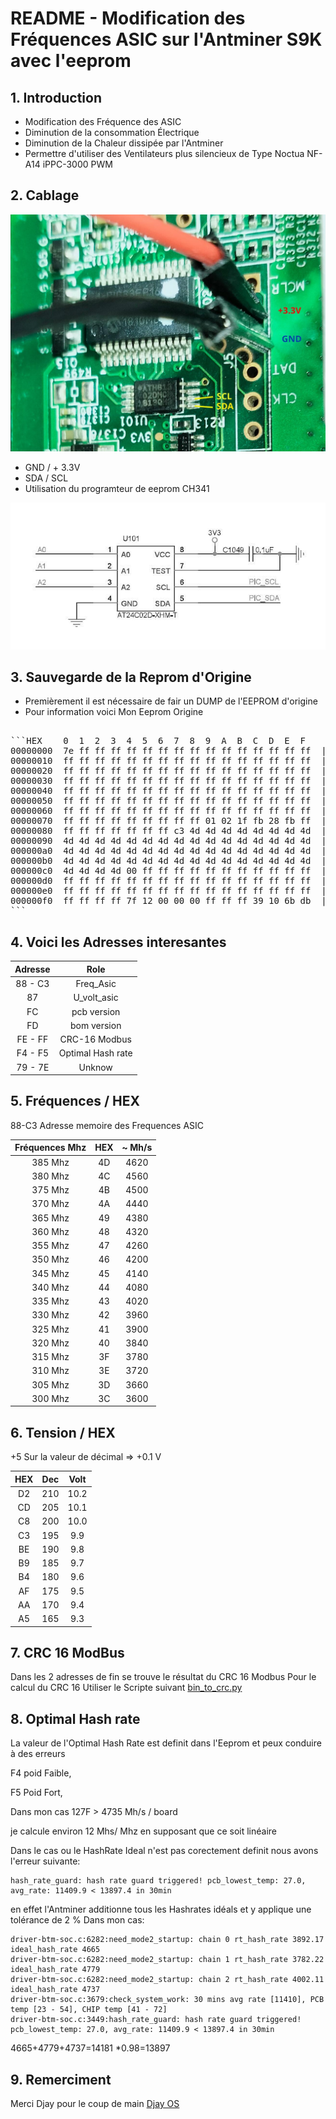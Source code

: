 # README - Modification des Fréquences ASIC sur l'Antminer S9K avec l'eeprom 

## 1. Introduction
   - Modification des Fréquence des ASIC
   - Diminution de la consommation Électrique 
   - Diminution de la Chaleur dissipée par l'Antminer
   - Permettre d'utiliser des Ventilateurs plus silencieux
      de Type Noctua NF-A14 iPPC-3000 PWM

## 2. Cablage 
![Reprom](images/eprom.jpg)
   
   - GND / + 3.3V
   - SDA / SCL
   - Utilisation du programteur de eeprom CH341

![Reprom_sh](images/eprom_sh.jpg)

## 3. Sauvegarde de la Reprom d'Origine
   - Premièrement il est nécessaire de fair un DUMP de l'EEPROM d'origine 
   - Pour information voici Mon Eeprom Origine
   <pre>

```HEX    0  1  2  3  4  5  6  7  8  9  A  B  C  D  E  F
00000000  7e ff ff ff ff ff ff ff ff ff ff ff ff ff ff ff  |~...............|
00000010  ff ff ff ff ff ff ff ff ff ff ff ff ff ff ff ff  |................|
00000020  ff ff ff ff ff ff ff ff ff ff ff ff ff ff ff ff  |................|
00000030  ff ff ff ff ff ff ff ff ff ff ff ff ff ff ff ff  |................|
00000040  ff ff ff ff ff ff ff ff ff ff ff ff ff ff ff ff  |................|
00000050  ff ff ff ff ff ff ff ff ff ff ff ff ff ff ff ff  |................|
00000060  ff ff ff ff ff ff ff ff ff ff ff ff ff ff ff ff  |................|
00000070  ff ff ff ff ff ff ff ff ff 01 02 1f fb 28 fb ff  |.............(..|
00000080  ff ff ff ff ff ff ff c3 4d 4d 4d 4d 4d 4d 4d 4d  |........MMMMMMMM|
00000090  4d 4d 4d 4d 4d 4d 4d 4d 4d 4d 4d 4d 4d 4d 4d 4d  |MMMMMMMMMMMMMMMM|
000000a0  4d 4d 4d 4d 4d 4d 4d 4d 4d 4d 4d 4d 4d 4d 4d 4d  |MMMMMMMMMMMMMMMM|
000000b0  4d 4d 4d 4d 4d 4d 4d 4d 4d 4d 4d 4d 4d 4d 4d 4d  |MMMMMMMMMMMMMMMM|
000000c0  4d 4d 4d 4d 00 ff ff ff ff ff ff ff ff ff ff ff  |MMMM............|
000000d0  ff ff ff ff ff ff ff ff ff ff ff ff ff ff ff ff  |................|
000000e0  ff ff ff ff ff ff ff ff ff ff ff ff ff ff ff ff  |................|
000000f0  ff ff ff ff 7f 12 00 00 00 ff ff ff 39 10 6b db  |............9.k.|
```
</pre>

## 4. Voici les Adresses interesantes 
 

| Adresse | Role |
|:-----------------:|:---------------:|
|88 - C3 | Freq_Asic |
|87|U_volt_asic|
|FC|pcb version|
|FD|bom version|
|FE - FF | CRC-16 Modbus|
|F4 - F5 | Optimal Hash rate|
|79 - 7E | Unknow|


## 5. Fréquences / HEX 

   88-C3 Adresse memoire des Frequences ASIC 

| Fréquences Mhz | HEX |~ Mh/s|
|:-----------------:|:---------------:|:---------------:|
| 385 Mhz | 4D |4620|
| 380 Mhz | 4C |4560|
| 375 Mhz | 4B |4500|
| 370 Mhz | 4A |4440|
| 365 Mhz | 49 |4380|
| 360 Mhz | 48 |4320|
| 355 Mhz | 47 |4260|
| 350 Mhz | 46 |4200|
| 345 Mhz | 45 |4140|
| 340 Mhz | 44 |4080|
| 335 Mhz | 43 |4020|
| 330 Mhz | 42 |3960|
| 325 Mhz | 41 |3900|
| 320 Mhz | 40 |3840|
| 315 Mhz | 3F |3780|
| 310 Mhz | 3E |3720|
| 305 Mhz | 3D |3660|
| 300 Mhz | 3C |3600|



## 6. Tension / HEX 

+5 Sur la valeur de décimal => +0.1 V

| HEX | Dec | Volt |
|:-----------------:|:---------------:|:-----------------:|
|D2|210|10.2|
|CD|205|10.1|
|C8|200|10.0|
|C3|195|9.9|
|BE|190|9.8|
|B9|185|9.7|
|B4|180|9.6|
|AF|175|9.5|
|AA|170|9.4|
|A5|165|9.3|

## 7. CRC 16 ModBus
   Dans les 2 adresses de fin se trouve le résultat du CRC 16 Modbus 
   Pour le calcul du CRC 16 Utiliser le Scripte suivant 
   [bin_to_crc.py](bin_to_crc.py)

## 8. Optimal Hash rate
   
   La valeur de l'Optimal Hash Rate est definit dans l'Eeprom et peux conduire à des erreurs 
   
   F4 poid Faible, 
   
   F5 Poid Fort,
   
   Dans mon cas 127F > 4735 Mh/s / board 
   
   je calcule environ 12 Mhs/ Mhz en supposant que ce soit linéaire
   
   Dans le cas ou le HashRate Ideal n'est pas corectement definit 
   nous avons l'erreur suivante:

   ```
   hash_rate_guard: hash rate guard triggered! pcb_lowest_temp: 27.0, avg_rate: 11409.9 < 13897.4 in 30min
   ```
   en effet l'Antminer additionne tous les Hashrates idéals et y applique une tolérance de 2 %
   Dans mon cas:

   ```
   driver-btm-soc.c:6282:need_mode2_startup: chain 0 rt_hash_rate 3892.17 ideal_hash_rate 4665
   driver-btm-soc.c:6282:need_mode2_startup: chain 1 rt_hash_rate 3782.22 ideal_hash_rate 4779
   driver-btm-soc.c:6282:need_mode2_startup: chain 2 rt_hash_rate 4002.11 ideal_hash_rate 4737
   driver-btm-soc.c:3679:check_system_work: 30 mins avg rate [11410], PCB temp [23 - 54], CHIP temp [41 - 72]
   driver-btm-soc.c:3449:hash_rate_guard: hash rate guard triggered! pcb_lowest_temp: 27.0, avg_rate: 11409.9 < 13897.4 in 30min
   ```

   4665+4779+4737=14181
   *0.98=13897
   
   
## 9. Remerciment

   Merci Djay pour le coup de main
   [Djay OS](https://www.djayos.com/)
   
   
